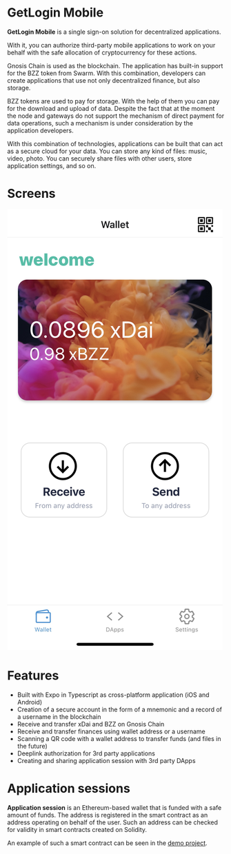 # GetLogin Mobile

**GetLogin Mobile** is a single sign-on solution for decentralized applications.

With it, you can authorize third-party mobile applications to work on your behalf with the safe allocation of cryptocurrency for these actions.

Gnosis Chain is used as the blockchain. The application has built-in support for the BZZ token from Swarm. With this combination, developers can create applications that use not only decentralized finance, but also storage.

BZZ tokens are used to pay for storage. With the help of them you can pay for the download and upload of data. Despite the fact that at the moment the node and gateways do not support the mechanism of direct payment for data operations, such a mechanism is under consideration by the application developers.

With this combination of technologies, applications can be built that can act as a secure cloud for your data. You can store any kind of files: music, video, photo. You can securely share files with other users, store application settings, and so on.

# Screens

![Screen 1](https://github.com/GetLoginEth/getlogin-mobile/raw/main/demo/screen1.jpg "Screen 1")

# Features

* Built with Expo in Typescript as cross-platform application (iOS and Android)
* Creation of a secure account in the form of a mnemonic and a record of a username in the blockchain
* Receive and transfer xDai and BZZ on Gnosis Chain
* Receive and transfer finances using wallet address or a username
* Scanning a QR code with a wallet address to transfer funds (and files in the future)
* Deeplink authorization for 3rd party applications
* Creating and sharing application session with 3rd party DApps

# Application sessions

**Application session** is an Ethereum-based wallet that is funded with a safe amount of funds. The address is registered in the smart contract as an address operating on behalf of the user. Such an address can be checked for validity in smart contracts created on Solidity.

An example of such a smart contract can be seen in the [demo project](https://github.com/GetLoginEth/login-example/blob/master/contract/main.sol).
